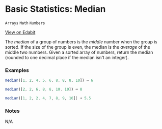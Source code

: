 # Basic Statistics: Median

`Arrays` `Math` `Numbers`

[View on Edabit](https://edabit.com/challenge/PdooZppJkpCGiJHCf)

The _median_ of a group of numbers is the _middle_ number when the group is sorted. If the size of the group is even, the median is the _average_ of the middle two numbers. Given a sorted array of numbers, return the median (rounded to one decimal place if the median isn't an integer).

### Examples

```js
median([1, 2, 4, 5, 6, 8, 8, 8, 10]) ➞ 6

median([2, 2, 6, 8, 8, 10, 10]) ➞ 8

median([1, 2, 2, 4, 7, 8, 9, 10]) ➞ 5.5
```

### Notes

N/A
